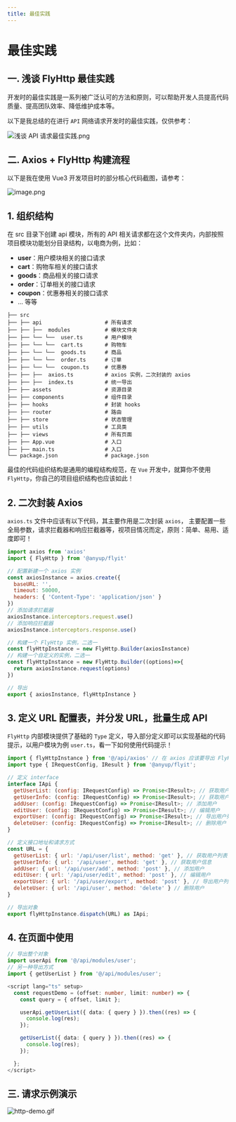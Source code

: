 ```yaml
---
title: 最佳实践
---
```


# 最佳实践

## 一. 浅谈 FlyHttp 最佳实践

开发时的最佳实践是一系列被广泛认可的方法和原则，可以帮助开发人员提高代码质量、提高团队效率、降低维护成本等。

以下是我总结的在进行 `API` 网络请求开发时的最佳实践，仅供参考：

![浅谈 API 请求最佳实践.png](https://p1-juejin.byteimg.com/tos-cn-i-k3u1fbpfcp/f2492c2f67e0449aa5af22e9b74206f3~tplv-k3u1fbpfcp-jj-mark:0:0:0:0:q75.image#?w=1472&h=683&s=156847&e=png&b=fef7f7)

## 二. Axios + FlyHttp 构建流程

以下是我在使用 Vue3 开发项目时的部分核心代码截图，请参考：

![image.png](https://p1-juejin.byteimg.com/tos-cn-i-k3u1fbpfcp/47bc81bb023f470789c75df5f4763442~tplv-k3u1fbpfcp-jj-mark:0:0:0:0:q75.image#?w=1352&h=734&s=241502&e=png&b=202020)

## 1. 组织结构

在 src 目录下创建 api 模块，所有的 API 相关请求都在这个文件夹内，内部按照项目模块功能划分目录结构，以电商为例，比如：

- **user**：用户模块相关的接口请求
- **cart**：购物车相关的接口请求
- **goods**：商品相关的接口请求
- **order**：订单相关的接口请求
- **coupon**：优惠券相关的接口请求
- ... 等等

```
├── src
├── ├── api                    # 所有请求
├── ├── ├──  modules           # 模块文件夹
├── ├── └── └──  user.ts       # 用户模块
├── ├── └── └──  cart.ts       # 购物车
├── ├── └── └──  goods.ts      # 商品
├── ├── └── └──  order.ts      # 订单
├── ├── └── └──  coupon.ts     # 优惠券
├── ├── ├──  axios.ts          # axios 实例，二次封装的 axios
├── ├── ├──  index.ts          # 统一导出
├── ├── assets                 # 资源目录
├── ├── components             # 组件目录
├── ├── hooks                  # 封装 hooks
├── ├── router                 # 路由
├── ├── store                  # 状态管理
├── ├── utils                  # 工具类
├── ├── views                  # 所有页面
├── ├── App.vue                # 入口
├── ├── main.ts                # 入口
└── package.json               # package.json
```

最佳的代码组织结构是通用的编程结构规范，在 `Vue` 开发中，就算你不使用 `FlyHttp`，你自己的项目组织结构也应该如此！

## 2. 二次封装 Axios

`axios.ts` 文件中应该有以下代码，其主要作用是二次封装 `axios`， 主要配置一些全局参数，请求拦截器和响应拦截器等，视项目情况而定，原则：简单、易用、适度即可！

```js
import axios from 'axios'
import { FlyHttp } from '@anyup/flyit'

// 配置新建一个 axios 实例
const axiosInstance = axios.create({
  baseURL: '',
  timeout: 50000,
  headers: { 'Content-Type': 'application/json' }
})
// 添加请求拦截器
axiosInstance.interceptors.request.use()
// 添加响应拦截器
axiosInstance.interceptors.response.use()

// 构建一个 FlyHttp 实例，二选一
const flyHttpInstance = new FlyHttp.Builder(axiosInstance)
// 构建一个自定义的实例，二选一
const flyHttpInstance = new FlyHttp.Builder((options)=>{
  return axiosInstance.request(options)
})

// 导出
export { axiosInstance, flyHttpInstance }
```

## 3. 定义 URL 配置表，并分发 URL，批量生成 API

`FlyHttp` 内部模块提供了基础的 `Type` 定义，导入部分定义即可以实现基础的代码提示，以用户模块为例 `user.ts`，看一下如何使用代码提示！

```js
import { flyHttpInstance } from '@/api/axios' // 在 axios 应该要导出 FlyHttp 实例
import type { IRequestConfig, IResult } from '@anyup/flyit';

// 定义 interface
interface IApi {
  getUserList: (config: IRequestConfig) => Promise<IResult>; // 获取用户列表
  getUserInfo: (config: IRequestConfig) => Promise<IResult>; // 获取用户信息
  addUser: (config: IRequestConfig) => Promise<IResult>; // 添加用户
  editUser: (config: IRequestConfig) => Promise<IResult>; // 编辑用户
  exportUser: (config: IRequestConfig) => Promise<IResult>; // 导出用户列表
  deleteUser: (config: IRequestConfig) => Promise<IResult>; // 删除用户
}

// 定义接口地址和请求方式
const URL = {
  getUserList: { url: '/api/user/list', method: 'get' }, // 获取用户列表
  getUserInfo: { url: '/api/user', method: 'get' }, // 获取用户信息
  addUser: { url: '/api/user/add', method: 'post' }, // 添加用户
  editUser: { url: '/api/user/edit', method: 'post' }, // 编辑用户
  exportUser: { url: '/api/user/export', method: 'post' }, // 导出用户列表
  deleteUser: { url: '/api/user', method: 'delete' } // 删除用户
}

// 导出对象
export flyHttpInstance.dispatch(URL) as IApi;
```

## 4. 在页面中使用

```ts
// 导出整个对象
import userApi from '@/api/modules/user';
// 另一种导出方式
import { getUserList } from '@/api/modules/user';

<script lang="ts" setup>
  const requestDemo = (offset: number, limit: number) => {
    const query = { offset, limit };

    userApi.getUserList({ data: { query } }).then((res) => {
      console.log(res);
    });

    getUserList({ data: { query } }).then((res) => {
      console.log(res);
    });

  };
</script>

```

## 三. 请求示例演示

![http-demo.gif](https://p3-juejin.byteimg.com/tos-cn-i-k3u1fbpfcp/648da621f0a2440d81ec151134b80513~tplv-k3u1fbpfcp-jj-mark:0:0:0:0:q75.image#?w=1000&h=600&s=560997&e=gif&f=102&b=fefefe)
